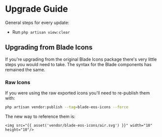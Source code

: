 # Upgrade Guide

General steps for every update:

- Run `php artisan view:clear`

## Upgrading from Blade Icons

If you're upgrading from the original Blade Icons package there's very little steps you would need to take. The syntax for the Blade components has remained the same.

### Raw Icons

If you were using the raw exported icons you'll need to re-publish them with:

```bash
php artisan vendor:publish --tag=blade-eos-icons --force
```

The new way to reference them is:

```blade
<img src="{{ asset('vendor/blade-eos-icons/air.svg') }}" width="10" height="10"/>
```
